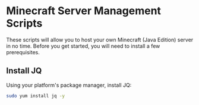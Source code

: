 # Minecraft Server Management Scripts
These scripts will allow you to host your own Minecraft (Java Edition) server in no time.
Before you get started, you will need to install a few prerequisites.
## Install JQ
Using your platform's package manager, install JQ:
```bash
sudo yum install jq -y
```
